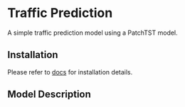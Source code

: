# Traffic Prediction

A simple traffic prediction model using a PatchTST model.

## Installation

Please refer to [docs](docs/README.md) for installation details.

## Model Description

<!-- TODO -->
